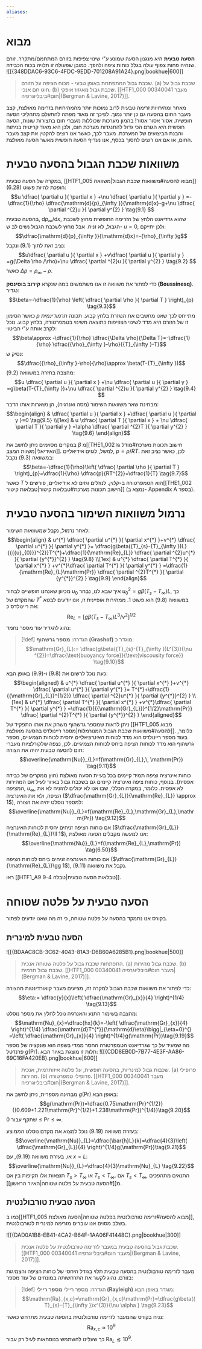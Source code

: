 ```yaml
---
aliases:
---
```


# מבוא
**הסעה טבעית** היא מנגנון הסעה שמונע ע"י שינוי צפיפות בזורם המתחמם/מתקרר. זורם שנהיה פחות צפוף עולה בגלל כוחות ציפה ולהפך. כמובן שפעולה זו תלויה בכוח הכבידה.
![[{348DDAC6-93C6-4FDC-9EDD-701208A91A24}.png|bookhue|600]]
>שכבת גבול המתפתחת באופן טבעי - מכוח הציפה על הזורם. (a) שכבת גבול על חוט חם אנכי. (b) שכבת גבול מאגזוז אופקי. [[HTF1_000 00340041 מעבר חום#ביבליוגרפיה|(Bergman & Lavine, 2017)]].

מאחר ומהירויות זרימה טבעית לרוב נמוכות יותר מהמהירויות בזרימה מאולצת, קצב מעבר החום בהסעה גם כן יותר נמוך. לפיכך זה מאוד מפתה להתעלם מתהליכי הסעה חופשית. אסור אסור אסור! בהמון מערכות שכוללות מעברי חום בתצורות שונות, הסעה חופשית היא הגורם הכי גדול להתנגדות מערכת חום, ולכן היא מאוד קריטית בניתוח והבנת הביצועים של המערכת. מעבר לכך, כאשר אנו רוצים להקטין את קצב מעבר החום, או אם אנו רוצים לחסוך בכסף, אנו נעדיף הסעה חופשית מאשר הסעה מאולצת.

# משוואות שכבת הגבול בהסעה טבעית

במקרה של הסעה טבעית, [[HTF1_005 מבוא להסעה#משוואות שכבת הגבול|משוואה]] $(6.28)$ הופכת להיות פשוט:
$$u \dfrac{ \partial u }{ \partial x } +\nu \dfrac{ \partial u }{ \partial y } =-\dfrac{1}{\rho} \dfrac{\mathrm{d}{p}_{\infty }}{\mathrm{d}x}-g+\nu \dfrac{ \partial ^{2}u }{ \partial y^{2} } \tag{9.1} $$
בהסעה טבעית, $\mathrm{d}{p}_{\infty}/\mathrm{d}x$, שהוא גרדיאנט הלחץ של הזרימה החופשית מחוץ לשכבת הגבול, לא זניח. אבל מחוץ לשכבת הגבול נשים לב ש- $u=0$, ולכן יתייקם:
$$\dfrac{\mathrm{d}{p}_{\infty }}{\mathrm{d}x}=-{\rho}_{\infty }g$$
נציב זאת לתוך $(\text{9.1})$ ונקבל:
$$u\dfrac{ \partial u }{ \partial x } +v\dfrac{ \partial u }{ \partial y } =g(\Delta \rho /\rho)+\nu \dfrac{ \partial ^{2}u }{ \partial y^{2} } \tag{9.2} $$
כאשר $\Delta \rho={\rho}_{\infty}-\rho$.

כדי לפתור את משוואה זו אנו משתמשים במה שנקרא **קירוב בוסינסק (Boussinesq)**. נגדיר:
$$\beta=-\dfrac{1}{\rho} \left( \dfrac{ \partial \rho }{ \partial T }  \right)_{p} \tag{9.3}$$
כאשר הסימון $p$ מתייחס לכך שאנו מחשבים את הנגזרת בלחץ קבוע.
תכונה *תרמודינמית* זו של הזורם היא מדד לשינוי הצפיפות כתוצאה משינוי בטמפרטורה, בלחץ קבוע. נוכל לקרב אותה ע"י הביטוי:
$$\beta\approx  -\dfrac{1}{\rho} \dfrac{\Delta \rho}{\Delta T}=-\dfrac{1}{\rho} \dfrac{{\rho}_{\infty }-\rho}{{T}_{\infty }-T}$$
נסיק ש:
$$\dfrac{{\rho}_{\infty }-\rho}{\rho}\approx \beta(T-{T}_{\infty })$$
מהצבה בחזרה במשוואה $(\text{9.2})$:
$$u \dfrac{ \partial u }{ \partial x } +\nu \dfrac{ \partial u }{ \partial y } =g\beta(T-{T}_{\infty })+\nu \dfrac{ \partial ^{2}u }{ \partial y^{2} } \tag{9.4} $$
מבחינת שאר משוואות השימור (מסה ואנרגיה), הן נשארות אותו הדבר:
$$\begin{align}
 & \dfrac{ \partial u }{ \partial x } +\dfrac{ \partial u }{ \partial y }=0 \tag{9.5} \\[1ex]
 & u \dfrac{ \partial T }{ \partial x } + \nu \dfrac{ \partial T }{ \partial y } =\alpha  \dfrac{ \partial ^{2}T }{ \partial y^{2} } \tag{9.6}   
\end{align}$$

במקרים מסוימים ניתן לחשב את $\beta$ מ[[THE1_002 חישוב תכונות מערכת#מודל גז האידיאלי|משוות המצב]]. למשל, לגזים אידיאליים, $p=\rho /RT$. לכן, כאשר נציב זאת במשוואה $(\text{9.3})$ נקבל:
$$\beta=-\dfrac{1}{\rho}\left( \dfrac{ \partial \rho }{ \partial T }  \right)_{p}=\dfrac{1}{\rho} \dfrac{p}{RT^{2}}=\dfrac{1}{T} \tag{9.7}$$
כאשר $T$ הוא הטמפרטורה ב-*קלוין*. לנוזלים וגזים לא אידיאליים, פורשים ל[[THE1_002 חישוב תכונות מערכת#טבלאות קיטור|טבלאות קיטור]] (נמצא ב- Appendix A בספר).

# נרמול משוואות השימור בהסעה טבעית
לאחר נרמול, נקבל שמשוואות השימור:
$$\begin{align}
 & u^{*} \dfrac{ \partial u^{*} }{ \partial x^{*} }+v^{*}  \dfrac{ \partial u^{*} }{ \partial y^{*} }= \dfrac{g\beta({T}_{s}-{T}_{\infty })L}{{{{u}_{0}}}^{2}}T^{*}+\dfrac{1}{\mathrm{Re}_{L}} \dfrac{ \partial ^{2}u^{*} }{ \partial {y^{*}}^{2} }  
\tag{9.8}  \\[1ex]
 & u^{*} \dfrac{ \partial T^{*} }{ \partial x^{*} } +v^{*}\dfrac{ \partial T^{*} }{ \partial y^{*} } =\dfrac{1}{\mathrm{Re}_{L}\mathrm{Pr}} \dfrac{ \partial ^{2}T^{*} }{ \partial {y^{*}}^{2} } \tag{9.9} 
\end{align}$$

מכיוון שאנחנו חופשיים לבחור ${u}_{0}$ איך שבא לנו, נבחר ${{{u}_{0}}}^{2}=g\beta({T}_{s}-{T}_{\infty})L$, כך שהמקדם של $T^{*}$ במשוואה $(\text{9.8})$ הוא פשוט $1$. ממהירות אופיינית זו, אנו יודעים לבטא את ריינולדס כ:
$$\mathrm{Re}_{L}=[g\beta({T}_{s}-{T}_{\infty })L^{3}/\nu ^{2}]^{1/2}$$
נהוג להגדיר עוד מספר נחמד:
>[!def] הגדרה: 
 >**מספר גרשהוף (Grashof)** מוגדר כ:
 >$$\mathrm{Gr}_{L}:= \dfrac{g\beta({T}_{s}-{T}_{\infty })L^{3}}{\nu ^{2}}=\dfrac{\text{buoyancy force}}{\text{viscousity force}} \tag{9.10}$$

כעת נוכל לרשום את $(\text{9.8})$ ו-$(\text{9.9})$ באופן הבא:
$$\begin{aligned}
 &  u^{*} \dfrac{ \partial u^{*} }{ \partial x^{*} }+v^{*}  \dfrac{ \partial u^{*} }{ \partial y^{*} }= T^{*}+\dfrac{1}{{\mathrm{Gr}_{L}}^{1/2}} \dfrac{ \partial ^{2}u^{*} }{ \partial {y^{*}}^{2} }   \\[1ex]
 & u^{*} \dfrac{ \partial T^{*} }{ \partial x^{*} } +v^{*}\dfrac{ \partial T^{*} }{ \partial y^{*} } =\dfrac{1}{{{\mathrm{Gr}_{L}}}^{1/2}\mathrm{Pr}} \dfrac{ \partial ^{2}T^{*} }{ \partial {y^{*}}^{2} } 
\end{aligned}$$
ניתן לראות שמספר גרשהוף משחק את אותו התפקיד של [[HTF1_005 מבוא להסעה#משוואות שכבת הגבול המנורמלות|מספר ריינולדס בהסעה מאולצת]]. כלומר, בעוד מספר ריינולדס הוא מדד לכוחות *האינרציאליים* יחסית לכוחות הצמיגיים, מספר גרשהוף הוא מדד לכוחות הציפה ביחס לכוחות הצמיגיים. לכן, נצפה שלקורלציות מעברי חום להסעה טבעית יהיה את הצורה:
$$\overline{\mathrm{Nu}}_{L}=f(\mathrm{Gr}_{L},\, \mathrm{Pr}) \tag{9.11}$$
כוחות אינרציה וציפה תמיד קיימים בכל בעיית הסעה מאולצת (חוץ ממקרים של כבידה אפסית). בנוסף, כוחות ציפה ואינרציה קיימים גם בשכבת גבול באיור לעיל אם המהירות המציפה, ${u}_{\infty}$, לא אפסית. כלומר, במקרה הכללי, שבו אנו לא יכולים להזניח לא את הציפה, ולא את האינרציה ($\dfrac{\mathrm{Gr}_{L}}{\mathrm{Re}_{L}} \approx 1$), למספר נוסלט יהיה את הצורה:
$$\overline{\mathrm{Nu}}_{L}=f(\mathrm{Re}_{L},\mathrm{Gr}_{L},\mathrm{Pr}) \tag{9.12}$$
אם כוחות הציפה זניחים יחסית לכוחות האינרציה ($\dfrac{\mathrm{Gr}_{L}}{\mathrm{Re}_{L}}\ll 1$), אנו למעשה מקבלים הסעה מאולצת:
$$\overline{\mathrm{Nu}}_{L}=f(\mathrm{Re}_{L},\mathrm{Pr}) \tag{6.50}$$
אם כוחות האינרציה זניחים ביחס לכוחות הציפה ($\dfrac{\mathrm{Gr}_{L}}{\mathrm{Re}_{L}}\gg 1$), נקבל את משוואה $(\text{9.11})$.

ראו [[HTF1_A9 טבלאות הסעה טבעית|טבלה 9-4]].

# הסעה טבעית על פלטה שטוחה
בקורס אנו נתמקד בהסעה על פלטה שטוחה, כי זה מה שאנו יודעים לפתור.

## הסעה טבעית למינרית

![[{BDAAC8CB-3C62-4043-81A3-D6B60A6285B1}.png|bookhue|500]]
>התפתחות שכבת גבול על פלטה שטוחה אנכית. (a) שכבת גבול מהירות. (b) שכבת גבול תרמית. [[HTF1_000 00340041 מעבר חום#ביבליוגרפיה|(Bergman & Lavine, 2017)]].

כדי לפתור את משוואות שכבת הגבול למקרה זה, מציעים מעבר קואורדינטות מהצורה:
$$\eta:= \dfrac{y}{x}\left( \dfrac{\mathrm{Gr}_{x}}{4} \right)^{1/4} \tag{9.13}$$
מהצבה בשימור התנע והאנרגיה נוכל לחלץ את מספר נוסלט:
$$\mathrm{Nu}_{x}=\dfrac{hx}{k}=-\left( \dfrac{\mathrm{Gr}_{x}}{4} \right)^{1/4} \dfrac{\mathrm{d}T^{*}}{\mathrm{d}\eta}\bigg|_{\eta=0}^{} =\left( \dfrac{\mathrm{Gr}_{x}}{4} \right)^{1/4}g(\mathrm{Pr})\tag{9.19}$$
מה שמעיד על כך שגרדיאנט הטמפרטורה החסר ממדי בשפה הוא פונקציה של מספר פרנדטל $g(\mathrm{Pr})$. תלות זו מוצגת באיור הבא:
![[{CDD8EB0D-7B77-4E3F-AA86-69C16FA420EB}.png|bookhue|600]]
>שכבות גבול למינריות, בהסעה חופשית, על פלטה איזותרמית, אנכית. (a) פרופילי מהירות. (b) פרופילי טמפרטורה. [[HTF1_000 00340041 מעבר חום#ביבליוגרפיה|(Bergman & Lavine, 2017)]].

מבחינה מספרית, ניתן לחשב את $g(\mathrm{Pr})$ באופן הבא:
$$g(\mathrm{Pr})=\dfrac{0.75\mathrm{Pr}^{1/2}}{(0.609+1.221\mathrm{Pr}^{1/2}+1.238\mathrm{Pr})^{1/4}}\tag{9.20}$$
שתקף עבור $0\leq \mathrm{Pr}\leq \infty$.

בעזרת משוואה $(\text{9.19})$ נוכל למצוא את מקדם נוסלט הממוצע:
$$\overline{\mathrm{Nu}}_{L}=\dfrac{\bar{h}L}{k}=\dfrac{4}{3}\left( \dfrac{\mathrm{Gr}_{L}}{4} \right)^{1/4}g(\mathrm{Pr})\tag{9.21}$$
או, בעזרת משוואה $(\text{9.19})$, עם $x=L$:
$$\overline{\mathrm{Nu}}_{L}=\dfrac{4}{3}\mathrm{Nu}_{L} \tag{9.22}$$
תוצאות אלו תקיפות בין אם ${T}_{s}>{T}_{\infty}$ או ${T}_{s}<{T}_{\infty}$. אם ${T}_{s}<{T}_{\infty}$, התנאים מתהפכים מ[[#הסעה טבעית על פלטה שטוחה|האיור הראשון]].

## הסעה טבעית טורבולנטית
כמו ב[[HTF1_005 מבוא להסעה#זרימה טורבולנטית בפלטה שטוחה|הסעה מאולצת]], בשלב מסוים אנו עוברים מזרימה למינרית לטורבולנטית.

![[{DAD0A1B8-EB41-4CA2-B64F-1AA06F41448C}.png|bookhue|300]]
>שכבת גבול בהסעה טבעית במעבר לזרימה טורבולנטית על פלטה אנכית. [[HTF1_000 00340041 מעבר חום#ביבליוגרפיה|(Bergman & Lavine, 2017)]].

מעבר לזרימה טורבולנטית בהסעה טבעית תלוי בגודל היחסי של כוחות הציפה והצמיגות בזורם. נהוג לקשר את התרחשותה במונחים של עוד מספר:
>[!def] הגדרה: מספר ריילי
>**מספר ריילי (Rayleigh)** מוגדר באופן הבא:
>$$\mathrm{Ra}_{x,c}=\mathrm{Gr}_{x,c}\mathrm{Pr}=\dfrac{g\beta({T}_{s}-{T}_{\infty })x^{3}}{\nu \alpha } \tag{9.23}$$

נניח בקורס שהמעבר לזרימה טורבולנטית בהסעה טבעית מתרחש כאשר:
$$\mathrm{Ra}_{x,c}\approx 10^{9}$$
כך שעלינו להשתמש בנוסחאות לעיל רק עבור $\mathrm{Ra}_{L}\lesssim 10^{9}$.

